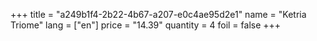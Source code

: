 +++
title = "a249b1f4-2b22-4b67-a207-e0c4ae95d2e1"
name = "Ketria Triome"
lang = ["en"]
price = "14.39"
quantity = 4
foil = false
+++
